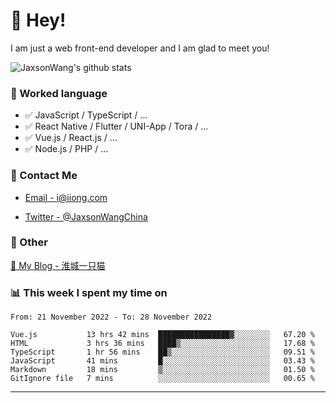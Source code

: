 # 👋 Hey!

I am just a web front-end developer and I am glad to meet you!

![JaxsonWang's github stats](https://github-readme-stats.vercel.app/api?username=JaxsonWang&&show_icons=true&&title_color=1abc9c&&icon_color=1abc9c)


### 📝 Worked language

- ✅ JavaScript / TypeScript / ...
- ✅ React Native / Flutter / UNI-App / Tora / ...
- ✅ Vue.js / React.js / ...
- ✅ Node.js / PHP / ...

### 📮 Contact Me

- [Email - i@iiong.com](mailto:i@iiong.com)

- [Twitter - @JaxsonWangChina](https://twitter.com/JaxsonWangChina)

### 🤪 Other

[📌 My Blog - 淮城一只猫](https://iiong.com)

### 📊 This week I spent my time on

<!--START_SECTION:waka-->

```text
From: 21 November 2022 - To: 28 November 2022

Vue.js           13 hrs 42 mins  ████████████████▓░░░░░░░░   67.20 %
HTML             3 hrs 36 mins   ████▒░░░░░░░░░░░░░░░░░░░░   17.68 %
TypeScript       1 hr 56 mins    ██▒░░░░░░░░░░░░░░░░░░░░░░   09.51 %
JavaScript       41 mins         █░░░░░░░░░░░░░░░░░░░░░░░░   03.43 %
Markdown         18 mins         ▒░░░░░░░░░░░░░░░░░░░░░░░░   01.50 %
GitIgnore file   7 mins          ░░░░░░░░░░░░░░░░░░░░░░░░░   00.65 %
```

<!--END_SECTION:waka-->

---
